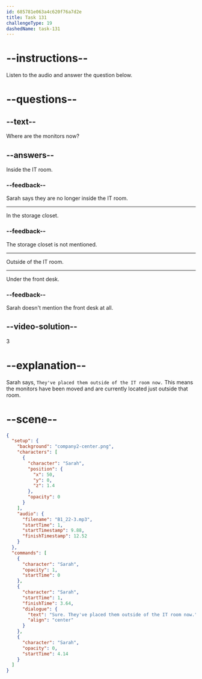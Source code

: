 ```yaml
---
id: 685781e063a4c620f76a7d2e
title: Task 131
challengeType: 19
dashedName: task-131
---
```


<!-- (Audio) Sarah: Sure, they've placed them outside of the IT room now. -->

# --instructions--

Listen to the audio and answer the question below.

# --questions--

## --text--

Where are the monitors now?

## --answers--

Inside the IT room.

### --feedback--

Sarah says they are no longer inside the IT room.

---

In the storage closet.

### --feedback--

The storage closet is not mentioned.

---

Outside of the IT room.

---

Under the front desk.

### --feedback--

Sarah doesn't mention the front desk at all.

## --video-solution--

3

# --explanation--

Sarah says, `They've placed them outside of the IT room now.` This means the monitors have been moved and are currently located just outside that room.

# --scene--

```json
{
  "setup": {
    "background": "company2-center.png",
    "characters": [
      {
        "character": "Sarah",
        "position": {
          "x": 50,
          "y": 0,
          "z": 1.4
        },
        "opacity": 0
      }
    ],
    "audio": {
      "filename": "B1_22-3.mp3",
      "startTime": 1,
      "startTimestamp": 9.88,
      "finishTimestamp": 12.52
    }
  },
  "commands": [
    {
      "character": "Sarah",
      "opacity": 1,
      "startTime": 0
    },
    {
      "character": "Sarah",
      "startTime": 1,
      "finishTime": 3.64,
      "dialogue": {
        "text": "Sure. They've placed them outside of the IT room now.",
        "align": "center"
      }
    },
    {
      "character": "Sarah",
      "opacity": 0,
      "startTime": 4.14
    }
  ]
}
```
